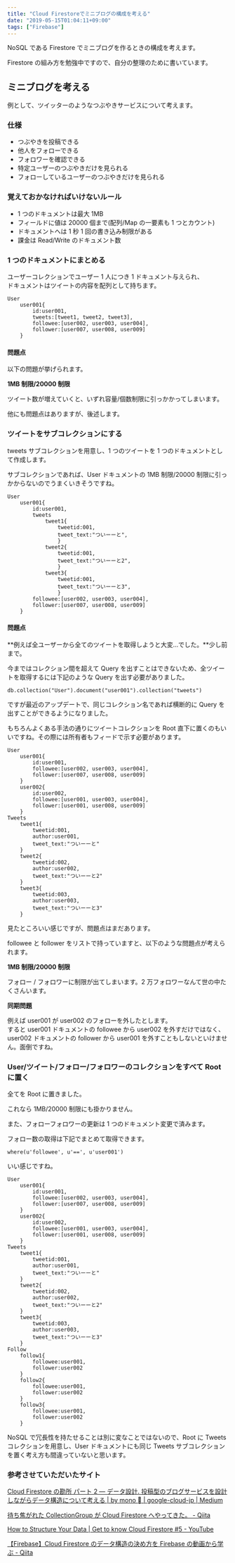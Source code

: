 ```yaml
---
title: "Cloud Firestoreでミニブログの構成を考える"
date: "2019-05-15T01:04:11+09:00"
tags: ["Firebase"]
---
```


NoSQL である Firestore でミニブログを作るときの構成を考えます。

Firestore の組み方を勉強中ですので、自分の整理のために書いています。

## ミニブログを考える

例として、ツイッターのようなつぶやきサービスについて考えます。

### 仕様

- つぶやきを投稿できる
- 他人をフォローできる
- フォロワーを確認できる
- 特定ユーザーのつぶやきだけを見られる
- フォローしているユーザーのつぶやきだけを見られる

### 覚えておかなければいけないルール

- 1 つのドキュメントは最大 1MB
- フィールドに値は 20000 個まで(配列/Map の一要素も 1 つとカウント)
- ドキュメントへは 1 秒 1 回の書き込み制限がある
- 課金は Read/Write のドキュメント数

### 1 つのドキュメントにまとめる

ユーザーコレクションでユーザー 1 人につき 1 ドキュメント与えられ、  
ドキュメントはツイートの内容を配列として持ちます。

```
User
    user001{
        id:user001,
        tweets:[tweet1, tweet2, tweet3],
        followee:[user002, user003, user004],
        follower:[user007, user008, user009]
    }
```

#### 問題点

以下の問題が挙げられます。

**1MB 制限/20000 制限**

ツイート数が増えていくと、いずれ容量/個数制限に引っかかってしまいます。

他にも問題点はありますが、後述します。

### ツイートをサブコレクションにする

tweets サブコレクションを用意し、1 つのツイートを 1 つのドキュメントとして作成します。

サブコレクションであれば、User ドキュメントの 1MB 制限/20000 制限に引っかからないのでうまくいきそうですね。

```
User
    user001{
        id:user001,
        tweets
            tweet1{
                tweetid:001,
                tweet_text:"ついーーと",
                }
            tweet2{
                tweetid:001,
                tweet_text:"ついーーと2",
                }
            tweet3{
                tweetid:001,
                tweet_text:"ついーーと3",
                }
        followee:[user002, user003, user004],
        follower:[user007, user008, user009]
    }
```

#### 問題点

**例えば全ユーザーから全てのツイートを取得しようと大変...でした。**少し前まで。

今まではコレクション間を超えて Query を出すことはできないため、全ツイートを取得するには下記のような Query を出す必要がありました。

```
db.collection("User").document("user001").collection("tweets")
```

ですが最近のアップデートで、同じコレクション名であれば横断的に Query を出すことができるようになりました。

もちろんよくある手法の通りにツイートコレクションを Root 直下に置くのもいいですね。その際には所有者もフィードで示す必要があります。

```
User
    user001{
        id:user001,
        followee:[user002, user003, user004],
        follower:[user007, user008, user009]
    }
    user002{
        id:user002,
        followee:[user001, user003, user004],
        follower:[user001, user008, user009]
    }
Tweets
    tweet1{
        tweetid:001,
        author:user001,
        tweet_text:"ついーーと"
    }
    tweet2{
        tweetid:002,
        author:user002,
        tweet_text:"ついーーと2"
    }
    tweet3{
        tweetid:003,
        author:user003,
        tweet_text:"ついーーと3"
    }
```

見たところいい感じですが、問題点はまだあります。

followee と follower をリストで持っていますと、以下のような問題点が考えられます。

**1MB 制限/20000 制限**

フォロー / フォロワーに制限が出てしまいます。2 万フォロワーなんて世の中たくさんいます。

**同期問題**

例えば user001 が user002 のフォローを外したとします。  
すると user001 ドキュメントの followee から user002 を外すだけではなく、user002 ドキュメントの follower から user001 を外すこともしないといけません。面倒ですね。

### User/ツイート/フォロー/フォロワーのコレクションをすべて Root に置く

全てを Root に置きました。

これなら 1MB/20000 制限にも掛かりません。

また、フォローフォロワーの更新は 1 つのドキュメント変更で済みます。

フォロー数の取得は下記でまとめて取得できます。

```
where(u'followee', u'==', u'user001')
```

いい感じですね。

```
User
    user001{
        id:user001,
        followee:[user002, user003, user004],
        follower:[user007, user008, user009]
    }
    user002{
        id:user002,
        followee:[user001, user003, user004],
        follower:[user001, user008, user009]
    }
Tweets
    tweet1{
        tweetid:001,
        author:user001,
        tweet_text:"ついーーと"
    }
    tweet2{
        tweetid:002,
        author:user002,
        tweet_text:"ついーーと2"
    }
    tweet3{
        tweetid:003,
        author:user003,
        tweet_text:"ついーーと3"
    }
Follow
    follow1{
        followee:user001,
        follower:user002
    }
    follow2{
        followee:user001,
        follower:user002
    }
    follow3{
        followee:user001,
        follower:user002
    }
```

NoSQL で冗長性を持たせることは別に変なことではないので、Root に Tweets コレクションを用意し、User ドキュメントにも同じ Tweets サブコレクションを置く考え方も間違っていないと思います。

### 参考させていただいたサイト

[Cloud Firestore の勘所 パート 2 — データ設計. 投稿型のブログサービスを設計しながらデータ構造について考える | by mono  | google-cloud-jp | Medium](https://medium.com/google-cloud-jp/firestore2-920ac799345c)

[待ち焦がれた CollectionGroup が Cloud Firestore へやってきた。 - Qiita](https://qiita.com/1amageek/items/343f262ba3b50e657078)

[How to Structure Your Data | Get to know Cloud Firestore #5 - YouTube](https://www.youtube.com/watch?v=haMOUb3KVSo&list=PLl-K7zZEsYLluG5MCVEzXAQ7ACZBCuZgZ&index=5)

[【Firebase】Cloud Firestore のデータ構造の決め方を Firebase の動画から学ぶ - Qiita](https://qiita.com/shiz/items/5f4c8ae19083ccdd46b2)

